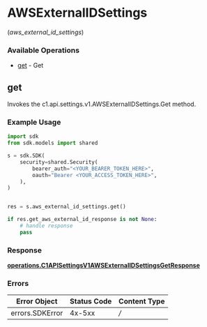 # AWSExternalIDSettings
(*aws_external_id_settings*)

### Available Operations

* [get](#get) - Get

## get

Invokes the c1.api.settings.v1.AWSExternalIDSettings.Get method.

### Example Usage

```python
import sdk
from sdk.models import shared

s = sdk.SDK(
    security=shared.Security(
        bearer_auth="<YOUR_BEARER_TOKEN_HERE>",
        oauth="Bearer <YOUR_ACCESS_TOKEN_HERE>",
    ),
)


res = s.aws_external_id_settings.get()

if res.get_aws_external_id_response is not None:
    # handle response
    pass

```


### Response

**[operations.C1APISettingsV1AWSExternalIDSettingsGetResponse](../../models/operations/c1apisettingsv1awsexternalidsettingsgetresponse.md)**
### Errors

| Error Object    | Status Code     | Content Type    |
| --------------- | --------------- | --------------- |
| errors.SDKError | 4x-5xx          | */*             |
